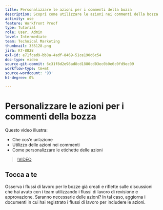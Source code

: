```yaml
---
title: Personalizzare le azioni per i commenti della bozza
description: Scopri come utilizzare le azioni nei commenti della bozza. Scopri come impostare e personalizzare le etichette delle azioni per le funzioni di verifica di.
activity: use
feature: Workfront Proof
type: Tutorial
role: User, Admin
level: Intermediate
team: Technical Marketing
thumbnail: 335128.png
jira: KT-8828
exl-id: e71fcad9-bb8a-4adf-8469-51ce190d6c54
doc-type: video
source-git-commit: 6c31f8d2e98ad8cd1880cd03ec0b0e6c0fd9ec09
workflow-type: tm+mt
source-wordcount: '93'
ht-degree: 0%

---
```


# Personalizzare le azioni per i commenti della bozza

Questo video illustra:

* Che cos’è un’azione
* Utilizzo delle azioni nei commenti
* Come personalizzare le etichette delle azioni

>[!VIDEO](https://video.tv.adobe.com/v/335128/?quality=12&learn=on)

## Tocca a te

Osserva i flussi di lavoro per le bozze già creati e riflette sulle discussioni che hai avuto con i team utilizzando i flussi di lavoro di revisione e approvazione. Saranno necessarie delle azioni? In tal caso, aggiorna i documenti in cui hai registrato i flussi di lavoro per includere le azioni.

